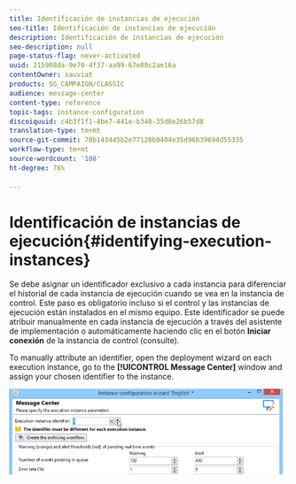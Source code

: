 ```yaml
---
title: Identificación de instancias de ejecución
seo-title: Identificación de instancias de ejecución
description: Identificación de instancias de ejecución
seo-description: null
page-status-flag: never-activated
uuid: 215908da-9e70-4f37-aa99-67e80c2ae16a
contentOwner: sauviat
products: SG_CAMPAIGN/CLASSIC
audience: message-center
content-type: reference
topic-tags: instance-configuration
discoiquuid: c4b3f1f1-4be7-441e-b348-35d0e26b57d8
translation-type: tm+mt
source-git-commit: 70b143445b2e77128b9404e35d96b39694d55335
workflow-type: tm+mt
source-wordcount: '108'
ht-degree: 76%

---
```



# Identificación de instancias de ejecución{#identifying-execution-instances}

Se debe asignar un identificador exclusivo a cada instancia para diferenciar el historial de cada instancia de ejecución cuando se vea en la instancia de control. Este paso es obligatorio incluso si el control y las instancias de ejecución están instalados en el mismo equipo. Este identificador se puede atribuir manualmente en cada instancia de ejecución a través del asistente de implementación o automáticamente haciendo clic en el botón **Iniciar conexión** de la instancia de control (consulte).[](../../message-center/using/creating-a-shared-connection.md#control-instance)

To manually attribute an identifier, open the deployment wizard on each execution instance, go to the **[!UICONTROL Message Center]** window and assign your chosen identifier to the instance.

![](assets/messagecenter_id_execinstance_001.png)

